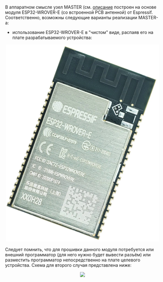 В аппаратном смысле узел MASTER (см. [описание](protocol-description.md) построен на основе модуля ESP32-WROVER-E (со встроенной PCB антенной) от Espressif. Соответственно, возможны следующие варианты реализации MASTER-а:
* использование ESP32-WROVER-E в "чистом" виде, распаяв его на плате разрабатываемого устройства:
<p align="center">
  <img src="/related-documents/pictures/esp32-wrover-e-view.png">
</p>
Следует помнить, что для прошивки данного модуля потребуется или внешний программатор (для него нужно будет вывести разъём) или разместить программатор непосредственно на плате целевого устройства. Схема для второго случая представлена ниже:
<p align="center">
  <img src="/related-documents/schematics/esp32-wrover-e-view-single-module.png">
</p>

